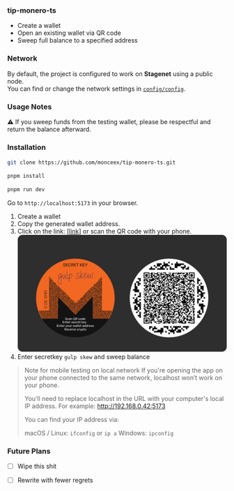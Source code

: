 
### tip-monero-ts
- Create a wallet
- Open an existing wallet via QR code
- Sweep full balance to a specified address
### Network

By default, the project is configured to work on **Stagenet** using a public node.  
You can find or change the network settings in [`config/config`](config/config).

### Usage Notes

⚠️ If you sweep funds from the testing wallet, please be respectful and return the balance afterward.

### Installation

```bash
git clone https://github.com/monceex/tip-monero-ts.git
```
```bash
pnpm install
```
```bash
pnpm run dev
```

Go to ```http://localhost:5173``` in your browser.

 1. Create a wallet
 2. Copy the generated wallet address.
 3. Click on the link: [\[link\]](http://localhost:5173?n=Paper%20Wallet&h=1823796&m=U2FsdGVkX18Vut85CHPu%2bdyB3ME5ZQwvno/t/PbICc0Mjqi6kb/VNaPGUYh5iMGBlaIZOfeYp8K7DZbPC4KuBeRZGx5nUELGdlCyICslk9S0Fmup33gKRVnkyf4Xs4N9CdjbNn/pGTgUQE2peH/fHv25mUF4v/NHLPYT7JkyME6kqb4YKCRxhAxJgzhl3h9GEVupcNyK2piGmpZhncyfA7OhNYOW71%2bhGC%2bG2AcZWQHpdeAaVNFzF9ORypLulePM) or scan the QR code with your phone.
 ![qrcode and secret key](./images/d-hash-preview.png)
 4. Enter secretkey ```gulp skew```  and sweep balance

> Note for mobile testing on local network If you're opening the app on
> your phone connected to the same network, localhost won’t work
> on your phone.
> 
> You’ll need to replace localhost in the URL with your computer's local
> IP address. For example: http://192.168.0.42:5173
> 
> You can find your IP address via:
> 
> macOS / Linux: ```ifconfig``` or ```ip a``` Windows: ```ipconfig```



### Future Plans

  

- [ ] Wipe this shit

- [ ] Rewrite with fewer regrets

